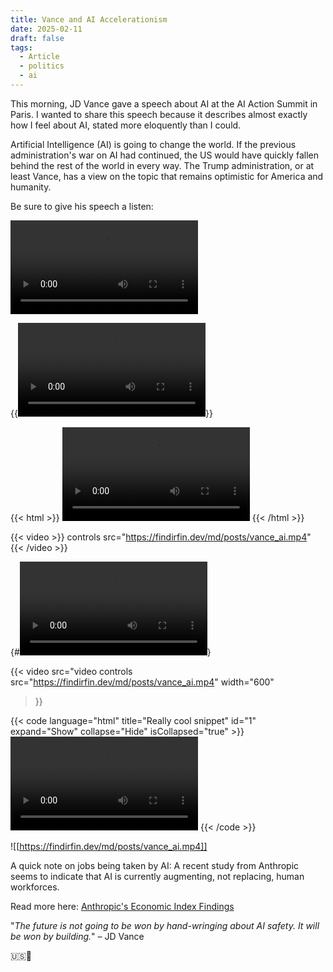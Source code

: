 ```yaml
---
title: Vance and AI Accelerationism
date: 2025-02-11
draft: false
tags:
  - Article
  - politics
  - ai
---
```

This morning, JD Vance gave a speech about AI at the AI Action Summit in Paris.
I wanted to share this speech because it describes almost exactly how I feel about AI, stated more eloquently than I could.

Artificial Intelligence (AI) is going to change the world. If the previous administration's war on AI had continued, the US would have quickly fallen behind the rest of the world in every way. The Trump administration, or at least Vance, has a view on the topic that remains optimistic for America and humanity.

Be sure to give his speech a listen:

![Video](https://findirfin.dev/md/posts/vance_ai.mp4)


{{<video controls src="https://findirfin.dev/md/posts/vance_ai.mp4"></video>}}

{{< html >}}
<video controls src="https://findirfin.dev/md/posts/vance_ai.mp4"></video>
{{< /html >}}


{{< video >}}
controls src="https://findirfin.dev/md/posts/vance_ai.mp4"
{{< /video >}}

{#<video controls src="https://findirfin.dev/md/posts/vance_ai.mp4"></video>}


{{< video
  src="video controls src="https://findirfin.dev/md/posts/vance_ai.mp4"
  width="600"
>}}


{{< code language="html" title="Really cool snippet" id="1" expand="Show" collapse="Hide" isCollapsed="true" >}}
<video controls src="https://findirfin.dev/md/posts/vance_ai.mp4"></video>
{{< /code >}}

![[https://findirfin.dev/md/posts/vance_ai.mp4]]

A quick note on jobs being taken by AI: A recent study from Anthropic seems to indicate that AI is currently augmenting, not replacing, human workforces.

Read more here: [Anthropic's Economic Index Findings](https://www.perplexity.ai/page/anthropic-s-economic-index-fin-kaSnGKYaR4yp4IuaL4219A)

"*The future is not going to be won by hand-wringing about AI safety. It will be won by building.*" – JD Vance

🇺🇸🚀